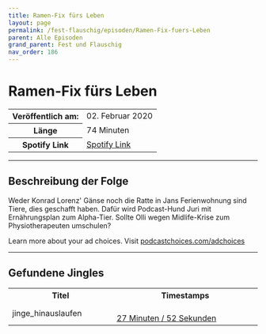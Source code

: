 ```yaml
---
title: Ramen-Fix fürs Leben
layout: page
permalink: /fest-flauschig/episoden/Ramen-Fix-fuers-Leben
parent: Alle Episoden
grand_parent: Fest und Flauschig
nav_order: 186
---
```


# Ramen-Fix fürs Leben
<table class="resp-table dcf-table dcf-table-responsive dcf-table-bordered dcf-table-striped dcf-w-100%">
                    <tbody>
                        <tr>
                            <th scope="row">Veröffentlich am:</th>
                            <td data-label="Veröffentlich am:">02. Februar 2020</td>
                        </tr>
                        <tr>
                            <th scope="row">Länge </th>
                            <td data-label="Länge ">74 Minuten</td>
                        </tr><tr>
                                <th scope="row">Spotify Link</th>
                                <td data-label="Spotify Link"><a href="https://open.spotify.com/episode/1Uz2KxBMYPaA0XTYMp4ISa">Spotify Link</a></td>
                            </tr></tbody>
                </table>

***

## Beschreibung der Folge

<div>
Weder Konrad Lorenz' Gänse noch die Ratte in Jans Ferienwohnung sind Tiere, dies geschafft haben. Dafür wird Podcast-Hund Juri mit Ernährungsplan zum Alpha-Tier. Sollte Olli wegen Midlife-Krise zum Physiotherapeuten umschulen?<p> </p><p>Learn more about your ad choices. Visit <a href="https://podcastchoices.com/adchoices">podcastchoices.com/adchoices</a></p>  
</div>

***

## Gefundene Jingles

<table style="display: table;">
                                    <tr>
                                        <th class="tableColumnTitle">Titel</th>
                                        <th class="tableColumnTimestamps">Timestamps</th>
                                    </tr>
                                    <tr>
                                <td markdown="span"  class="tableColumnTitle">jinge_hinauslaufen</td>
                                <td markdown="span" class="tableColumnTimestamps">
                                <br>
                                <a href="https://open.spotify.com/episode/1Uz2KxBMYPaA0XTYMp4ISa?t=1672">
                                27 Minuten / 52 Sekunden</a>
                                </td></tr></table>